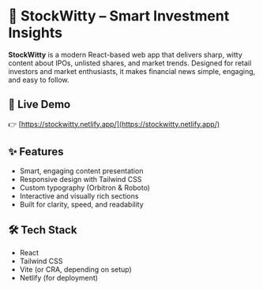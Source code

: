 # 💼 StockWitty – Smart Investment Insights

**StockWitty** is a modern React-based web app that delivers sharp, witty content about IPOs, unlisted shares, and market trends. Designed for retail investors and market enthusiasts, it makes financial news simple, engaging, and easy to follow.

## 🚀 Live Demo

👉 [https://stockwitty.netlify.app/](https://stockwitty.netlify.app/)

## ✨ Features

- Smart, engaging content presentation
- Responsive design with Tailwind CSS
- Custom typography (Orbitron & Roboto)
- Interactive and visually rich sections
- Built for clarity, speed, and readability

## 🛠 Tech Stack

- React
- Tailwind CSS
- Vite (or CRA, depending on setup)
- Netlify (for deployment)
